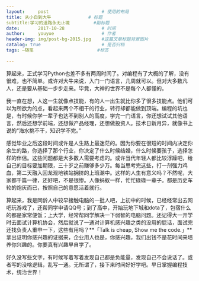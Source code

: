 ```yaml
---
layout:     post                    # 使用的布局
title: 从小白到大牛              # 标题 
subtitle:学习的道路永无止境         #副标题
date:       2017-10-28              # 时间
author:     youyue                  # 作者
header-img: img/post-bg-2015.jpg    #这篇文章标题背景图片
catalog: true                       # 是否归档
tags: —随笔                        #标签
    
---
```

算起来，正式学习Python也差不多有两周时间了。对编程有了大概的了解，没有很难，也不简单。或许对大牛来说，入门一门语言，几周就可以。但对大多数凡人，还是要从基础一步步走来。毕竟，大神的世界不是每个人都懂的。 

我一直在想，人这一生就像点技能，有的人一出生就比你多了很多技能点。他们可以为所欲为的点，看起来两个不相干的行业，转行却都能做到顶端。编程的坑也是，有时候你学一辈子也达不到别人的高度，学完一门语言，你还想试试其他语言，然后还想学前端，还想做产品经理，还想做投资人。技术日新月异，就像书上说的“海水挑不干，知识学不完。”

感觉毕业之后这段时间或许是人生路上最迷茫的。因为你要在很短的时间内决定你余生的路，你选择了那个行业，你决定了什么时候结婚，什么时候要孩子，选择怎样的伴侣。这些问题都是大多数人需要考虑的。或许当代年轻人都比较浮躁吧，给自己的目标要加期限，三十岁之前赚够多少万。每当思考完这些，打一剂强力鸡血，第二天融入回龙观地铁站拥挤的上班潮中。这样的人生有意义吗？不然呢，大家都千篇一律，还好吧，不是很惨。人像蚂蚁一样，忙忙碌碌一辈子。都是历史车轮的炮灰而已，按照自己的意愿活着就行。

算起来，我是同龄人中较早接触电脑的一批人吧，上初中的时候，已经经常出去网吧玩游戏了，还帮同学申请QQ号；到了高中，开始玩地下城和dota了，包宿什么的都是家常便饭；上大学，经常帮同学解决一下弱智的电脑问题。还记得大一开学时去面试计算机协会，然后就说了一通对计算机感兴趣之类的没用的屁话，面试完还找负责人重申一下，这些有用吗？**「Talk is cheap, Show me the code.」**拿出证明你感兴趣的证据来，企业用人也是，你感兴趣，我们出钱不是花时间来培养你兴趣的。你要真有兴趣早自学了。

好久没写些文字，有时候写着写着发现自己都是负能量，发现自己不会说话了。或者写的没啥逻辑，乱写一通。无所谓了，接下来时间好好学吧。早日掌握编程技术，统治世界！
